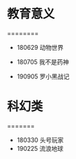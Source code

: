 # 教育意义
========
- 180629 动物世界
- 180705 我不是药神

- 190905 罗小黑战记

# 科幻类
=======
- 180330 头号玩家
- 190225 流浪地球

